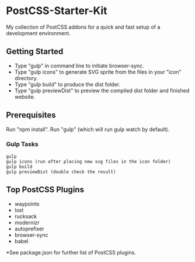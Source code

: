 # PostCSS-Starter-Kit

My collection of PostCSS addons for a quick and fast setup of a development environment.

## Getting Started

* Type "gulp" in command line to initiate browser-sync.
* Type "gulp icons" to generate SVG sprite from the files in your "icon" directory.
* Type "gulp build" to produce the dist folder.
* Type "gulp previewDist" to preview the compiled dist folder and finished website.   

## Prerequisites

Run "npm install".
Run "gulp" (which will run gulp watch by default).

### Gulp Tasks

```
gulp
gulp icons (run after placing new svg files in the icon folder)
gulp build
gulp previewDist (double check the result)
```
## Top PostCSS Plugins
* waypoints
* lost
* rucksack
* modernizr
* autoprefixer
* browser-sync
* babel

*See package.json for further list of PostCSS plugins.

